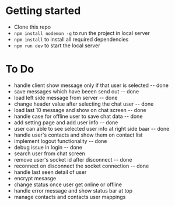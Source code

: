 # Getting started

- Clone this repo
- `npm install nodemon -g` to run the project in local server
- `npm install` to install all required dependencies
- `npm run dev` to start the local server

# To Do
- handle client show message only if that user is selected -- done
- save messages which have beeen send out -- done
- load left side message from server -- done
- change header value after selecting the chat user -- done
- load last 10 message and show on chat screen -- done
- handle case for offline user to save chat data -- done
- add setting page and add user info -- done
- user can able to see selected user info at right side baar -- done
- handle user's contacts and show them on contact list
- implement logout functionality -- done
- debug issue in login -- done
- search user from chat screen
- remove user's socket id after disconnect -- done
- reconnect on disconnect the socket connection -- done
- handle last seen detail of user
- encrypt mesasge
- change status once user get online or offline
- handle error message and show status bar at top
- manage contacts and contacts user  mappings
